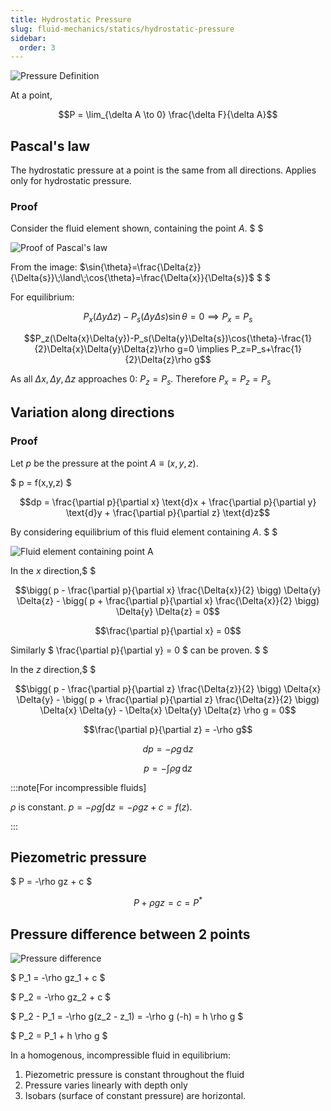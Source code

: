 ```yaml
---
title: Hydrostatic Pressure
slug: fluid-mechanics/statics/hydrostatic-pressure
sidebar:
  order: 3
---
```


![Pressure Definition](/fluids/pressure-definition.jpg)

At a point,

```math
P = \lim_{\delta A \to 0} \frac{\delta F}{\delta A}
```

## Pascal's law

The hydrostatic pressure at a point is the same from all directions. Applies
only for hydrostatic pressure.

### Proof

Consider the fluid element shown, containing the point $A$. $ $

![Proof of Pascal's law](/fluids/pascal-law-proof.jpg)

From the image:
$\sin{\theta}=\frac{\Delta{z}}{\Delta{s}}\;\land\;\cos{\theta}=\frac{\Delta{x}}{\Delta{s}}$
$ $

For equilibrium:

```math
P_x(\Delta{y}\Delta{z})-P_s(\Delta{y}\Delta{s})\sin{\theta}=0
\implies
P_x=P_s
```

```math
P_z(\Delta{x}\Delta{y})-P_s(\Delta{y}\Delta{s})\cos{\theta}-\frac{1}{2}\Delta{x}\Delta{y}\Delta{z}\rho g=0
\implies
P_z=P_s+\frac{1}{2}\Delta{z}\rho g
```

As all $\Delta{x},\Delta{y},\Delta{z}$ approaches $0$: $P_z=P_s$. Therefore
$P_x=P_z=P_s$

## Variation along directions

### Proof

Let $p$ be the pressure at the point $A\equiv (x,y,z)$.

$ p = f(x,y,z) $

```math
dp =
\frac{\partial p}{\partial x} \text{d}x
+
\frac{\partial p}{\partial y} \text{d}y
+
\frac{\partial p}{\partial z} \text{d}z
```

By considering equilibrium of this fluid element containing $A$. $ $

![Fluid element containing point A](/fluids/fluid-element-containing-a.jpg)

In the $x$ direction,$ $

```math
\bigg(
	p -
	\frac{\partial p}{\partial x} \frac{\Delta{x}}{2}
\bigg)
\Delta{y}
\Delta{z}
-
\bigg(
	p +
	\frac{\partial p}{\partial x} \frac{\Delta{x}}{2}
\bigg)
\Delta{y}
\Delta{z}

= 0
```

```math
\frac{\partial p}{\partial x} = 0
```

Similarly $ \frac{\partial p}{\partial y} = 0 $ can be proven. $ $

In the $z$ direction,$ $

```math
\bigg(
	p -
	\frac{\partial p}{\partial z} \frac{\Delta{z}}{2}
\bigg)
\Delta{x}
\Delta{y}
-
\bigg(
	p +
	\frac{\partial p}{\partial z} \frac{\Delta{z}}{2}
\bigg)
\Delta{x}
\Delta{y}

-
\Delta{x}
\Delta{y}
\Delta{z}
\rho
g

= 0
```

```math
\frac{\partial p}{\partial z} = -\rho g
```

```math
dp = -\rho g\,\text{d}z
```

```math
p = -\int{\rho g\,\text{d}z}
```

:::note[For incompressible fluids]

$\rho$ is constant. $p = -\rho g\int{\text{d}z} = -\rho gz + c = f(z)$.

:::

## Piezometric pressure

$ P = -\rho gz + c $

```math
P + \rho gz = c = P^{*}
```

## Pressure difference between 2 points

![Pressure difference](/fluids/pressure-difference.jpg)

$ P_1 = -\rho gz_1 + c $

$ P_2 = -\rho gz_2 + c $

$ P_2 - P_1 = -\rho g(z_2 - z_1) = -\rho g (-h) = h \rho g $

$ P_2 = P_1 + h \rho g $

In a homogenous, incompressible fluid in equilibrium:

1. Piezometric pressure is constant throughout the fluid
2. Pressure varies linearly with depth only
3. Isobars (surface of constant pressure) are horizontal.

